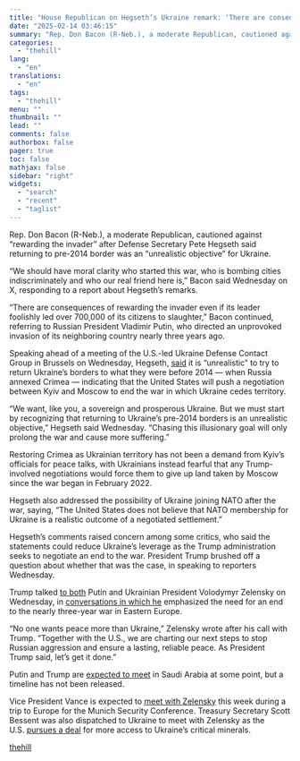 ```yaml
---
title: "House Republican on Hegseth’s Ukraine remark: ‘There are consequences of rewarding the invader’"
date: "2025-02-14 03:46:15"
summary: "Rep. Don Bacon (R-Neb.), a moderate Republican, cautioned against “rewarding the invader” after Defense Secretary Pete Hegseth said returning to pre-2014 border was an “unrealistic objective” for Ukraine. “We should have moral clarity who started this war, who is bombing cities indiscriminately and who our real friend here is,” Bacon..."
categories:
  - "thehill"
lang:
  - "en"
translations:
  - "en"
tags:
  - "thehill"
menu: ""
thumbnail: ""
lead: ""
comments: false
authorbox: false
pager: true
toc: false
mathjax: false
sidebar: "right"
widgets:
  - "search"
  - "recent"
  - "taglist"
---
```


Rep. Don Bacon (R-Neb.), a moderate Republican, cautioned against “rewarding the invader” after Defense Secretary Pete Hegseth said returning to pre-2014 border was an “unrealistic objective” for Ukraine.

“We should have moral clarity who started this war, who is bombing cities indiscriminately and who our real friend here is,” Bacon said Wednesday on X, responding to a report about Hegseth’s remarks.

“There are consequences of rewarding the invader even if its leader foolishly led over 700,000 of its citizens to slaughter,” Bacon continued, referring to Russian President Vladimir Putin, who directed an unprovoked invasion of its neighboring country nearly three years ago.

Speaking ahead of a meeting of the U.S.-led Ukraine Defense Contact Group in Brussels on Wednesday, Hegseth, [said](https://thehill.com/policy/defense/5140389-hegseth-nato-membership-ukraine-russia/) it is “unrealistic” to try to return Ukraine’s borders to what they were before 2014 — when Russia annexed Crimea — indicating that the United States will push a negotiation between Kyiv and Moscow to end the war in which Ukraine cedes territory.

“We want, like you, a sovereign and prosperous Ukraine. But we must start by recognizing that returning to Ukraine’s pre-2014 borders is an unrealistic objective,” Hegseth said Wednesday. “Chasing this illusionary goal will only prolong the war and cause more suffering.”

Restoring Crimea as Ukrainian territory has not been a demand from Kyiv’s officials for peace talks, with Ukrainians instead fearful that any Trump-involved negotiations would force them to give up land taken by Moscow since the war began in February 2022.

Hegseth also addressed the possibility of Ukraine joining NATO after the war, saying, “The United States does not believe that NATO membership for Ukraine is a realistic outcome of a negotiated settlement.”

Hegseth’s comments raised concern among some critics, who said the statements could reduce Ukraine’s leverage as the Trump administration seeks to negotiate an end to the war. President Trump brushed off a question about whether that was the case, in speaking to reporters Wednesday.

Trump talked [to both](https://thehill.com/homenews/administration/5134714-trump-urkraine-war-talks/) Putin and Ukrainian President Volodymyr Zelensky on Wednesday, in [conversations in which he](https://thehill.com/homenews/administration/5141716-trump-ukraine-war-negotiations/) emphasized the need for an end to the nearly three-year war in Eastern Europe.

“No one wants peace more than Ukraine,” Zelensky wrote after his call with Trump. “Together with the U.S., we are charting our next steps to stop Russian aggression and ensure a lasting, reliable peace. As President Trump said, let’s get it done.”

Putin and Trump are [expected to meet](https://thehill.com/homenews/administration/5141580-trump-putin-meet-saudi-arabia/) in Saudi Arabia at some point, but a timeline has not been released.

Vice President Vance is expected to [meet with Zelensky](https://thehill.com/policy/international/5138435-vance-bessent-zelensky-ukraine-russia-war/) this week during a trip to Europe for the Munich Security Conference. Treasury Secretary Scott Bessent was also dispatched to Ukraine to meet with Zelensky as the U.S. [pursues a deal](https://apnews.com/article/russia-ukraine-war-rare-earth-elements-trump-6a4a95d4370a2e46a81ce4a3a352bf8f) for more access to Ukraine’s critical minerals.

[thehill](https://thehill.com/homenews/house/5143662-trump-ukraine-russia-talks-don-bacon/)
